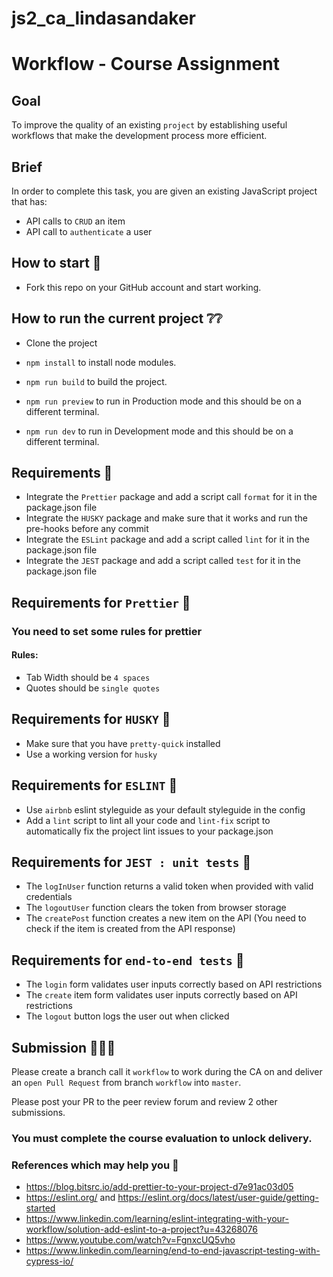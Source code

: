 # js2_ca_lindasandaker

# Workflow - Course Assignment

## Goal

To improve the quality of an existing `project` by establishing useful workflows that make the development process more efficient.

## Brief

In order to complete this task, you are given an existing JavaScript project that has:

-   API calls to `CRUD` an item
-   API call to `authenticate` a user

## How to start 🙋

-   Fork this repo on your GitHub account and start working.

## How to run the current project ❔❔

-   Clone the project

-   `npm install` to install node modules.

-   `npm run build` to build the project.

-   `npm run preview` to run in Production mode and this should be on a different terminal.

-   `npm run dev` to run in Development mode and this should be on a different terminal.

## Requirements 🤔

-   Integrate the `Prettier` package and add a script call `format` for it in the package.json file
-   Integrate the `HUSKY` package and make sure that it works and run the pre-hooks before any commit
-   Integrate the `ESLint` package and add a script called `lint` for it in the package.json file
-   Integrate the `JEST` package and add a script called `test` for it in the package.json file

## Requirements for `Prettier` 🤔

### You need to set some rules for prettier

#### Rules:

-   Tab Width should be `4 spaces`
-   Quotes should be `single quotes`

## Requirements for `HUSKY` 🤔

-   Make sure that you have `pretty-quick` installed
-   Use a working version for `husky`

## Requirements for `ESLINT` 🤔

-   Use `airbnb` eslint styleguide as your default styleguide in the config
-   Add a `lint` script to lint all your code and `lint-fix` script to automatically fix the project lint issues to your package.json

## Requirements for `JEST : unit tests` 🤔

-   The `logInUser` function returns a valid token when provided with valid credentials
-   The `logoutUser` function clears the token from browser storage
-   The `createPost` function creates a new item on the API (You need to check if the item is created from the API response)

## Requirements for `end-to-end tests` 🤔

-   The `login` form validates user inputs correctly based on API restrictions
-   The `create` item form validates user inputs correctly based on API restrictions
-   The `logout` button logs the user out when clicked

## Submission 🎉🎉🎉

Please create a branch call it `workflow` to work during the CA on and deliver an `open Pull Request` from branch `workflow` into `master`.

Please post your PR to the peer review forum and review 2 other submissions.

### You must complete the course evaluation to unlock delivery.

### References which may help you 🫴

-   https://blog.bitsrc.io/add-prettier-to-your-project-d7e91ac03d05
-   https://eslint.org/ and https://eslint.org/docs/latest/user-guide/getting-started
-   https://www.linkedin.com/learning/eslint-integrating-with-your-workflow/solution-add-eslint-to-a-project?u=43268076
-   https://www.youtube.com/watch?v=FgnxcUQ5vho
-   https://www.linkedin.com/learning/end-to-end-javascript-testing-with-cypress-io/
